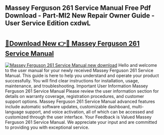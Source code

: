 ## Massey Ferguson 261 Service Manual Free Pdf Download - Part-MI2 New Repair Owner Guide - User Service Edition cxdwL

# <h2><a href="http://bc89459.oget.top/?id=Massey+Ferguson+261+Service+Manual">🔗Download New 👉🔴 Massey Ferguson 261 Service Manual</a></h2>

[![Massey Ferguson 261 Service Manual new download](https://i.imgur.com/5g1atiW.png)](http://bc89459.oget.top/?id=Massey+Ferguson+261+Service+Manual)
Hello and welcome to the user manual for your newly received Massey Ferguson 261 Service Manual. This guide is here to help you understand and operate your product successfully. You will find clear instructions for installation, usage, maintenance, and troubleshooting. Important User Information Massey Ferguson 261 Service Manual Please review the user information section for details on warranty coverage, registration procedures, and customer support options. Massey Ferguson 261 Service Manual advanced features include automatic software updates, customizable dashboard, multi-language support, and voice activation, all of which can be accessed and customized through the user interface. Your Feedback is Valued Massey Ferguson 261 Service Manual. We appreciate your input and are committed to providing you with exceptional service.
